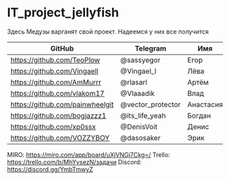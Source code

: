 # IT_project_jellyfish
Здесь Медузы варганят свой проект. Надеемся у них все получится

GitHub | Telegram | Имя | Ранг |
--- | --- | --- | --- |
https://github.com/TeoPlow | @sassyegor | Егор | Тимлид |
https://github.com/Vingaell | @Vingael_l | Лёва | Зам.Тимлид |
https://github.com/AmMurrr | @rlasarl | Артём | - |
https://github.com/vlakom17 | @Vlaaadik | Влад | - |
https://github.com/painwheelgit | @vector_protector | Анастасия | - |
https://github.com/bogjazzz1 | @its_life_yeah | Богдан | - |
https://github.com/xp0ssx | @DenisVoit | Денис | - |
https://github.com/VOZZYBOY | @dasosaker | Эрик | - |

MIRO: https://miro.com/app/board/uXjVNGj7Ckg=/
Trello: https://trello.com/b/MhYvsezN/задачи
Discord: https://discord.gg/YmbTmwyZ
